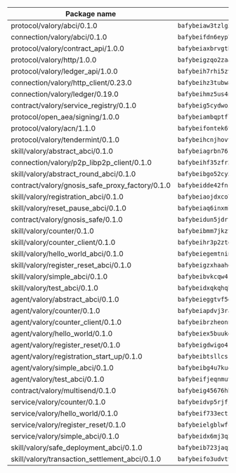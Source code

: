 | Package name                                                  | Package hash                                                  |
| ------------------------------------------------------------- | ------------------------------------------------------------- |
| protocol/valory/abci/0.1.0                                    | `bafybeiaw3tzlg3rkvnn5fcufblktmfwngmxugn4yo7pyjp76zz6aqtqcay` |
| connection/valory/abci/0.1.0                                  | `bafybeifdn6eyp7tw3pemycnuuh7e6iairmkdpsohjg2coyxkcmjwfpqavm` |
| protocol/valory/contract_api/1.0.0                            | `bafybeiaxbrvgtbdrh4lslskuxyp4awyr4whcx3nqq5yrr6vimzsxg5dy64` |
| protocol/valory/http/1.0.0                                    | `bafybeigzqo2zaakcjtzzsm6dh4x73v72xg6ctk6muyp5uq5ueb7y34fbxy` |
| protocol/valory/ledger_api/1.0.0                              | `bafybeih7rhi5zvfvwakx5ifgxsz2cfipeecsh7bm3gnudjxtvhrygpcftq` |
| connection/valory/http_client/0.23.0                          | `bafybeihz3tubwado7j3wlivndzzuj3c6fdsp4ra5r3nqixn3ufawzo3wii` |
| connection/valory/ledger/0.19.0                               | `bafybeihmz5us4ntmzvgikpkx4tththrl7zvou4uiebvletdeliidiuhi6m` |
| contract/valory/service_registry/0.1.0                        | `bafybeig5cydwoi7laokvhrlaj5qzdqcrloaldescakjnk7d7xvxveepzne` |
| protocol/open_aea/signing/1.0.0                               | `bafybeiambqptflge33eemdhis2whik67hjplfnqwieoa6wblzlaf7vuo44` |
| protocol/valory/acn/1.1.0                                     | `bafybeifontek6tvaecatoauiule3j3id6xoktpjubvuqi3h2jkzqg7zh7a` |
| protocol/valory/tendermint/0.1.0                              | `bafybeihcnjhovvyyfbkuw5sjyfx2lfd4soeocfqzxz54g67333m6nk5gxq` |
| skill/valory/abstract_abci/0.1.0                              | `bafybeiagrbn76jal52v2egtuwelcam3e2huzc6pwjtux2dh5hktxn7em3y` |
| connection/valory/p2p_libp2p_client/0.1.0                     | `bafybeihf35zfr35qsvfte4vbi7njvuzfx4httysw7owmlux53gvxh2or54` |
| skill/valory/abstract_round_abci/0.1.0                        | `bafybeibgo52cy5d4bjb4uh4hsbeaqcflund7q4qksspjtorulh2kcgqmee` |
| contract/valory/gnosis_safe_proxy_factory/0.1.0               | `bafybeidde42fncwdgkwcuztot2hx7s7qkfusmujplvvwljeylyavrgomcy` |
| skill/valory/registration_abci/0.1.0                          | `bafybeiaojdxco7gjefwgf2vn5nmq4mg4mkidely2dnxjnjsrznsdt7nch4` |
| skill/valory/reset_pause_abci/0.1.0                           | `bafybeiaq6inxmlqj7tuoedh7qubaur5wglpw3mlymj7zhkvcqsxzzjmrfq` |
| contract/valory/gnosis_safe/0.1.0                             | `bafybeidun5jdrffmzpr7hquuxzfyx3nkcevaxac6cci3oyjyh72ebbrwyi` |
| skill/valory/counter/0.1.0                                    | `bafybeibmm7jkzt3wkverlhjpveob3pj7qbvd4mdasffubcfpy454koeaqq` |
| skill/valory/counter_client/0.1.0                             | `bafybeihr3p2ztqpbgzuo4xi7gwq4hjcc3khibirritnxkajaugshlzxjke` |
| skill/valory/hello_world_abci/0.1.0                           | `bafybeiegemtninkqkpsmuzbrn5nnbrppc4r47vxav2nfhdwvkxjb6m6clu` |
| skill/valory/register_reset_abci/0.1.0                        | `bafybeigzxhaahdwwxiwg62nq2qu4tqc2vbjlkmudgipr5yltnj7iinj4r4` |
| skill/valory/simple_abci/0.1.0                                | `bafybeibvkcqw4s2g5m6syngvsgtxxacod5tst63ldmyt3b7waxba3pmhoi` |
| skill/valory/test_abci/0.1.0                                  | `bafybeidxqkqhqhjfjpwdwhlgylpkgrf2z2zcfexyuvpiiyf2qkbf6slya4` |
| agent/valory/abstract_abci/0.1.0                              | `bafybeieggtvf5glvsntajn4xb2jh7due4nfswttubiq72gfailopahmlnq` |
| agent/valory/counter/0.1.0                                    | `bafybeiapdvj3rak3shoj24bml3nunptzd77uqvi7yymml2gcjbfsrtqm2y` |
| agent/valory/counter_client/0.1.0                             | `bafybeibrzheonnpbkihtov7e45yhs5azgo57k5ogxnykucpyv6sprufb7m` |
| agent/valory/hello_world/0.1.0                                | `bafybeiex5buukgkqfb3k7yuop3fpww7e6bdld3wru5d4nszvgj3x2qehly` |
| agent/valory/register_reset/0.1.0                             | `bafybeigdwigo4kmpjkrxb545xalvvwqczkqri544g3on6rvk2wlqdwhz44` |
| agent/valory/registration_start_up/0.1.0                      | `bafybeibtsllcssyyea2e4peyndhkrbxo2krmulbtwpi7szjqwnfr5ymhc4` |
| agent/valory/simple_abci/0.1.0                                | `bafybeibg4u7kuoryrkr6io6rgkfmlbykpqdunbk7fpjeftopbx2vesce6u` |
| agent/valory/test_abci/0.1.0                                  | `bafybeifjeqnmuvg4uvklt6rkcxs7362uxn2vyny66gjzwmyvnx2rk3i4ne` |
| contract/valory/multisend/0.1.0                               | `bafybeig45676hbh4c3p3mujrrskxgxww4cxdyyginlg5rmmav6orv4gtya` |
| service/valory/counter/0.1.0                                  | `bafybeidvp5rjfjpq7ggrkh46ry4ixlh7heky2pizmorrmq4g47abixr6ca` |
| service/valory/hello_world/0.1.0                              | `bafybeif733ectzj2bia3ydimvm7jhe4vrmqzegxkagekb4tqv2m3rqphgu` |
| service/valory/register_reset/0.1.0                           | `bafybeielgblwfclukty2zddz6cfats3xkiwnmcln4ea7iwbwjyodwmboni` |
| service/valory/simple_abci/0.1.0                              | `bafybeidx6mj3q5pb2etvwfk6p6jvrublcqfkiaebpqxp6oqne4d3vvtqui` |
| skill/valory/safe_deployment_abci/0.1.0                       | `bafybeib723jaq5ca4agojxikvi5tvlchb4t3lnbwd3lco2j27xv4jb67zm` |
| skill/valory/transaction_settlement_abci/0.1.0                | `bafybeifo3udvttgmu6whco6sgweh2gntx7pddacp26utbbytnc36bdod4i` |
